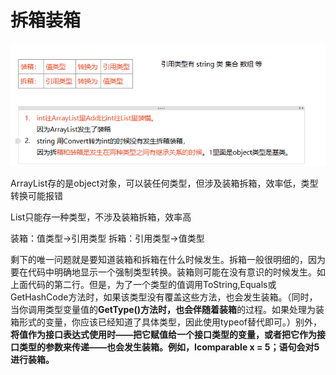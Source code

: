 # 拆箱装箱

![](2022-08-12-12-37-26.png)

ArrayList存的是object对象，可以装任何类型，但涉及装箱拆箱，效率低，类型转换可能报错

List只能存一种类型，不涉及装箱拆箱，效率高


装箱：值类型->引用类型
拆箱：引用类型->值类型


剩下的唯一问题就是要知道装箱和拆箱在什么时候发生。拆箱一般很明细的，因为要在代码中明确地显示一个强制类型转换。装箱则可能在没有意识的时候发生。如上面代码的第二行。但是，为了一个类型的值调用ToString,Equals或GetHashCode方法时，如果该类型没有覆盖这些方法，也会发生装箱。（同时，当你调用类型变量值的**GetType()方法时，也会伴随着装箱**的过程。如果处理为装箱形式的变量，你应该已经知道了具体类型，因此使用typeof替代即可。）别外，**将值作为接口表达式使用时——把它赋值给一个接口类型的变量，或者把它作为接口类型的参数来传递——也会发生装箱。例如，Icomparable x = 5；语句会对5进行装箱。**
